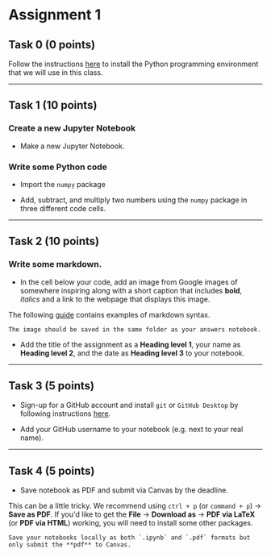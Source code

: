 # Assignment 1

## Task 0 (0 points)

Follow the instructions [here](https://cleo-lab.github.io/gds-applications-site/course-info/python.html) to install the Python programming environment that we will use in this class. 

*****************************

## Task 1 (10 points)

### Create a new Jupyter Notebook

* Make a new Jupyter Notebook.

### Write some Python code

* Import the `numpy` package

* Add, subtract, and multiply two numbers using the `numpy` package in three different code cells.

*****************************

## Task 2 (10 points)

### Write some markdown.

* In the cell below your code, add an image from Google images of somewhere inspiring along with a short caption that includes **bold**, *italics* and a link to the webpage that displays this image.

The following [guide](https://www.markdownguide.org/basic-syntax/) contains examples of markdown syntax. 

```{tip}
The image should be saved in the same folder as your answers notebook.
```

* Add the title of the assignment as a **Heading level 1**, your name as **Heading level 2**, and the date as **Heading level 3** to your notebook.

*****************************

## Task 3 (5 points)

* Sign-up for a GitHub account and install `git` or `GitHub Desktop` by following instructions [here](https://cleo-lab.github.io/gds-applications-site/course-info/github.html).

* Add your GitHub username to your notebook (e.g. next to your real name).

*****************************

## Task 4 (5 points)

* Save notebook as PDF and submit via Canvas by the deadline.

This can be a little tricky. We recommend using `ctrl + p` (or `command + p`) &rarr; **Save as PDF**. If you'd like to get the **File** &rarr; **Download as** &rarr; **PDF via LaTeX** (or **PDF via HTML**) working, you will need to install some other packages.

```{important}
Save your notebooks locally as both `.ipynb` and `.pdf` formats but only submit the **pdf** to Canvas.
```